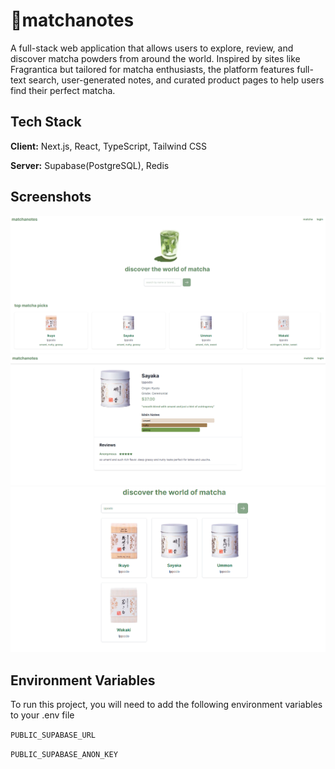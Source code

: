 
# 🍵matchanotes 

A full-stack web application that allows users to explore, review, and discover matcha powders from around the world. Inspired by sites like Fragrantica but tailored for matcha enthusiasts, the platform features full-text search, user-generated notes, and curated product pages to help users find their perfect matcha.


## Tech Stack

**Client:** Next.js, React, TypeScript, Tailwind CSS

**Server:** Supabase(PostgreSQL), Redis


## Screenshots

![App Screenshot](matcha_landing.png)
![App Screenshot](matcha_landing2.png)
![App Screenshot](matcha_landing3.png)



## Environment Variables

To run this project, you will need to add the following environment variables to your .env file

`PUBLIC_SUPABASE_URL`

`PUBLIC_SUPABASE_ANON_KEY`
` `

